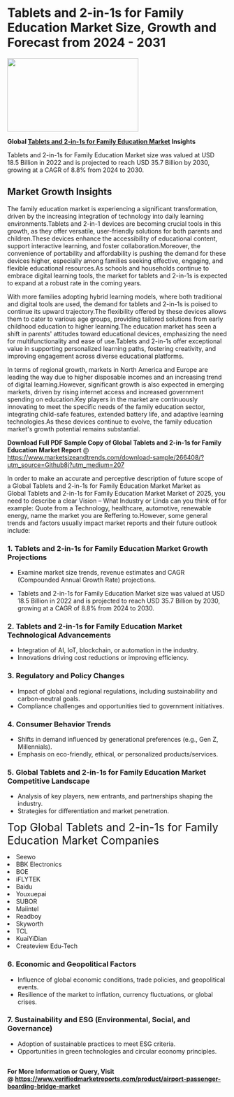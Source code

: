 <H1>Tablets and 2-in-1s for Family Education Market Size, Growth and Forecast from 2024 - 2031</H1><img class="aligncenter size-medium wp-image-584254" src="https://thirdeyenews.in/wp-content/uploads/2024/09/Global-Market-Research-300x168.jpeg" alt="" width="300" height="168" /><p><strong>Global&nbsp;<a href="https://www.marketsizeandtrends.com/download-sample/266408/?utm_source=Github8j?utm_medium=207">Tablets and 2-in-1s for Family Education Market</a> Insights</strong></p><p>Tablets and 2-in-1s for Family Education Market size was valued at USD 18.5 Billion in 2022 and is projected to reach USD 35.7 Billion by 2030, growing at a CAGR of 8.8% from 2024 to 2030.</p><p><h2>Market Growth Insights</h2> <p>The family education market is experiencing a significant transformation, driven by the increasing integration of technology into daily learning environments.Tablets and 2-in-1 devices are becoming crucial tools in this growth, as they offer versatile, user-friendly solutions for both parents and children.These devices enhance the accessibility of educational content, support interactive learning, and foster collaboration.Moreover, the convenience of portability and affordability is pushing the demand for these devices higher, especially among families seeking effective, engaging, and flexible educational resources.As schools and households continue to embrace digital learning tools, the market for tablets and 2-in-1s is expected to expand at a robust rate in the coming years.</p> <p>With more families adopting hybrid learning models, where both traditional and digital tools are used, the demand for tablets and 2-in-1s is poised to continue its upward trajectory.The flexibility offered by these devices allows them to cater to various age groups, providing tailored solutions from early childhood education to higher learning.The education market has seen a shift in parents' attitudes toward educational devices, emphasizing the need for multifunctionality and ease of use.Tablets and 2-in-1s offer exceptional value in supporting personalized learning paths, fostering creativity, and improving engagement across diverse educational platforms.</p> <p>In terms of regional growth, markets in North America and Europe are leading the way due to higher disposable incomes and an increasing trend of digital learning.However, significant growth is also expected in emerging markets, driven by rising internet access and increased government spending on education.Key players in the market are continuously innovating to meet the specific needs of the family education sector, integrating child-safe features, extended battery life, and adaptive learning technologies.As these devices continue to evolve, the family education market's growth potential remains substantial.</p> <p><span class=""><strong>Download Full PDF Sample Copy of Global Tablets and 2-in-1s for Family Education Market Report</strong> @ <a href="https://www.marketsizeandtrends.com/download-sample/266408/?utm_source=Github8j?utm_medium=207" target="_blank">https://www.marketsizeandtrends.com/download-sample/266408/?utm_source=Github8j?utm_medium=207</a></span></p><p>In order to make an accurate and perceptive description of future scope of a Global&nbsp;Tablets and 2-in-1s for Family Education Market Market as Global&nbsp;Tablets and 2-in-1s for Family Education Market Market of 2025, you need to describe a clear Vision &ndash; What Industry or Linda can you think of for example: Quote from a Technology, healthcare, automotive, renewable energy, name the market you are Reffering to.However, some general trends and factors usually impact market reports and their future outlook include:</p><h3>1.&nbsp;<strong>Tablets and 2-in-1s for Family Education Market Growth Projections</strong></h3><ul><li>Examine market size trends, revenue estimates and CAGR (Compounded Annual Growth Rate) projections.</li><li><p>Tablets and 2-in-1s for Family Education Market size was valued at USD 18.5 Billion in 2022 and is projected to reach USD 35.7 Billion by 2030, growing at a CAGR of 8.8% from 2024 to 2030.</p></li></ul><h3>2.&nbsp;<strong>Tablets and 2-in-1s for Family Education Market Technological Advancements</strong></h3><ul><li>Integration of AI, IoT, blockchain, or automation in the industry.</li><li>Innovations driving cost reductions or improving efficiency.</li></ul><h3>3.&nbsp;<strong>Regulatory and Policy Changes</strong></h3><ul><li>Impact of global and regional regulations, including sustainability and carbon-neutral goals.</li><li>Compliance challenges and opportunities tied to government initiatives.</li></ul><h3>4.&nbsp;<strong>Consumer Behavior Trends</strong></h3><ul><li>Shifts in demand influenced by generational preferences (e.g., Gen Z, Millennials).</li><li>Emphasis on eco-friendly, ethical, or personalized products/services.</li></ul><h3>5.&nbsp;<strong>Global Tablets and 2-in-1s for Family Education Market Competitive Landscape</strong></h3><ul><li>Analysis of key players, new entrants, and partnerships shaping the industry.</li><li>Strategies for differentiation and market penetration.</li></ul><p data-pm-slice="1 1 []"><span style="color: inherit; font-family: inherit; font-size: 25px;">Top Global Tablets and 2-in-1s for Family Education Market Companies</span></p><div class="" data-test-id=""><p><li>Seewo</li><li> BBK Electronics</li><li> BOE</li><li> iFLYTEK</li><li> Baidu</li><li> Youxuepai</li><li> SUBOR</li><li> Maiintel</li><li> Readboy</li><li> Skyworth</li><li> TCL</li><li> KuaiYiDian</li><li> Createview Edu-Tech</li></p></div><h3>6.&nbsp;<strong>Economic and Geopolitical Factors</strong></h3><ul><li>Influence of global economic conditions, trade policies, and geopolitical events.</li><li>Resilience of the market to inflation, currency fluctuations, or global crises.</li></ul><h3>7.&nbsp;<strong>Sustainability and ESG (Environmental, Social, and Governance)</strong></h3><ul><li>Adoption of sustainable practices to meet ESG criteria.</li><li>Opportunities in green technologies and circular economy principles.</li></ul><h2><strong style="font-size: 14px;">For More Information or Query, Visit @&nbsp;</strong><a style="background-color: #ffffff; font-size: 14px;" href="https://www.marketsizeandtrends.com/report/tablets-and-2-in-1s-for-family-education-market/" target="_blank">https://www.verifiedmarketreports.com/product/airport-passenger-boarding-bridge-market</a></h2>